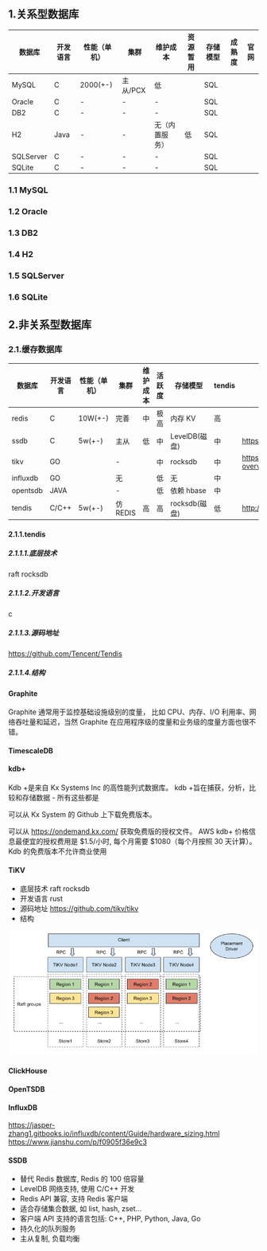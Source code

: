 ## 1.关系型数据库

| 数据库    | 开发语言 | 性能（单机） | 集群     | 维护成本       | 资源暂用 | 存储模型 | 成熟度 | 官网 |
| --------- | -------- | ------------ | -------- | -------------- | -------- | -------- | ------ | ---- |
| MySQL     | C        | 2000(+-)     | 主从/PCX | 低             |          | SQL      |        |
| Oracle    | C        | -            | -        | -              |          | SQL      |        |
| DB2       | C        | -            | -        | -              |          | SQL      |        |
| H2        | Java     | -            | -        | 无（内置服务） | 低       | SQL      |        |
| SQLServer | C        | -            | -        | -              |          | SQL      |        |
| SQLite    | C        | -            | -        | -              |          | SQL      |        |

### 1.1 MySQL

### 1.2 Oracle

### 1.3 DB2

### 1.4 H2

### 1.5 SQLServer

### 1.6 SQLite

## 2.非关系型数据库

### 2.1.缓存数据库

| 数据库   | 开发语言 | 性能（单机） | 集群     | 维护成本 | 活跃度 | 存储模型      | tendis | 官网                                                  |
| -------- | -------- | ------------ | -------- | -------- | ------ | ------------- | ------ | ----------------------------------------------------- |
| redis    | C        | 10W(+-)      | 完善     | 中       | 极高   | 内存 KV       | 高     |
| ssdb     | C        | 5w(+-)       | 主从     | 低       | 中     | LevelDB(磁盘) | 中     | https://ssdb.io/zh_cn/                                |
| tikv     | GO       |              | -        |          | 中     | rocksdb       | 中     | https://docs.pingcap.com/zh/tidb/stable/tikv-overview |
| influxdb | GO       |              | 无       |          | 低     | 无            | 中     |
| opentsdb | JAVA     |              | -        |          | 低     | 依赖 hbase    | 中     |
| tendis   | C/C++    | 5w(+-)       | 仿 REDIS | 高       | 高     | rocksdb(磁盘) | 低     | http://tendis.cn/#/                                   |

#### 2.1.1.tendis

##### 2.1.1.1.底层技术

raft
rocksdb

##### 2.1.1.2.开发语言

c

##### 2.1.1.3.源码地址

https://github.com/Tencent/Tendis

##### 2.1.1.4.结构

#### Graphite

Graphite 通常用于监控基础设施级别的度量，
比如 CPU、内存、I/O 利用率、网络吞吐量和延迟，当然 Graphite 在应用程序级的度量和业务级的度量方面也很不错。

#### TimescaleDB

#### kdb+

Kdb +是来自 Kx Systems Inc 的高性能列式数据库。
kdb +旨在捕获，分析，比较和存储数据 - 所有这些都是

可以从 Kx System 的 Github 上下载免费版本。

可以从 https://ondemand.kx.com/ 获取免费版的授权文件。
AWS kdb+ 价格信息最便宜的授权费用是 $1.5/小时, 每个月需要 $1080（每个月按照 30 天计算）。
Kdb 的免费版本不允许商业使用

#### TiKV

- 底层技术
  raft
  rocksdb
- 开发语言
  rust
- 源码地址
  https://github.com/tikv/tikv
- 结构

![](https://github.com/tikv/tikv/raw/master/images/tikv_stack.png)

#### ClickHouse

#### OpenTSDB

#### InfluxDB

https://jasper-zhang1.gitbooks.io/influxdb/content/Guide/hardware_sizing.html
https://www.jianshu.com/p/f0905f36e9c3

#### SSDB

- 替代 Redis 数据库, Redis 的 100 倍容量
- LevelDB 网络支持, 使用 C/C++ 开发
- Redis API 兼容, 支持 Redis 客户端
- 适合存储集合数据, 如 list, hash, zset...
- 客户端 API 支持的语言包括: C++, PHP, Python, Java, Go
- 持久化的队列服务
- 主从复制, 负载均衡
